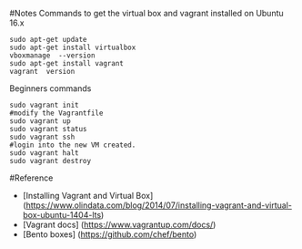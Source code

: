 #Notes
Commands to get the virtual box and vagrant installed on Ubuntu 16.x
```
sudo apt-get update
sudo apt-get install virtualbox
vboxmanage  --version
sudo apt-get install vagrant
vagrant  version
```

Beginners commands
```
sudo vagrant init
#modify the Vagrantfile 
sudo vagrant up
sudo vagrant status
sudo vagrant ssh 
#login into the new VM created. 
sudo vagrant halt
sudo vagrant destroy
```

#Reference
* [Installing Vagrant and Virtual Box] (https://www.olindata.com/blog/2014/07/installing-vagrant-and-virtual-box-ubuntu-1404-lts)
* [Vagrant docs] (https://www.vagrantup.com/docs/)
* [Bento boxes] (https://github.com/chef/bento)
